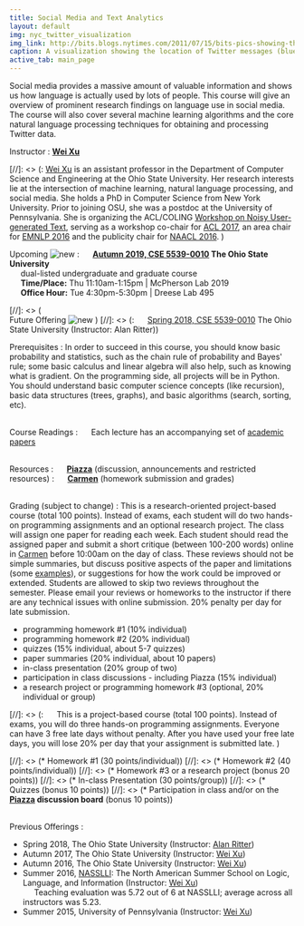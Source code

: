 ```yaml
---
title: Social Media and Text Analytics 
layout: default
img: nyc_twitter_visualization
img_link: http://bits.blogs.nytimes.com/2011/07/15/bits-pics-showing-the-location-of-tweets-and-flickr-photos/
caption: A visualization showing the location of Twitter messages (blue) and Flickr photos (orange) in New York City by Eric Fischer
active_tab: main_page 
---
```



Social media provides a massive amount of valuable information and shows us how language is actually used by lots of people. This course will give an overview of prominent research findings on language use in social media. The course will also cover several machine learning algorithms and the core natural language processing techniques for obtaining and processing Twitter data.


Instructor
: [**Wei Xu**](http://cocoxu.github.io) 

[//]: <> (: [Wei Xu](http://cocoxu.github.io) is an assistant professor in the Department of Computer Science and Engineering at the Ohio State University. Her research interests lie at the intersection of machine learning, natural language processing, and social media. She holds a PhD in Computer Science from New York University. Prior to joining OSU, she was a postdoc at the University of Pennsylvania. She is organizing the ACL/COLING [Workshop on Noisy User-generated Text](http://noisy-text.github.io/), serving as a workshop co-chair for [ACL 2017](http://acl2017.org/), an area chair for [EMNLP 2016](http://www.emnlp2016.net/) and the publicity chair for [NAACL 2016](http://naacl.org/naacl-hlt-2016/). )

Upcoming ![new](assets/img/new_1.gif) 
: &nbsp;&nbsp;&nbsp;&nbsp; **[Autumn 2019, CSE 5539-0010](https://cse.osu.edu/department/courses/course-schedule) The Ohio State University** 
<br> &nbsp;&nbsp;&nbsp;&nbsp; dual-listed undergraduate and graduate course
<br> &nbsp;&nbsp;&nbsp;&nbsp; **Time/Place:** Thu 11:10am-1:15pm | McPherson Lab 2019 
<br> &nbsp;&nbsp;&nbsp;&nbsp; **Office Hour:** Tue 4:30pm-5:30pm | Dreese Lab 495

[//]: <> (<br>Future Offering ![new](assets/img/new_1.gif) )
[//]: <> (: &nbsp;&nbsp;&nbsp;&nbsp; [Spring 2018, CSE 5539-0010](https://cse.osu.edu/department/courses/course-schedule) The Ohio State University (Instructor: Alan Ritter))

Prerequisites
: In order to succeed in this course, you should know basic probability and statistics, such as the chain rule of probability and Bayes' rule; some basic calculus and linear algebra will also help, such as knowing what is gradient. On the programming side, all projects will be in Python. You should understand basic computer science concepts (like recursion), basic data structures (trees, graphs), and basic algorithms (search, sorting, etc).  

<br>Course Readings
: &nbsp;&nbsp;&nbsp;&nbsp; Each lecture has an accompanying set of [academic papers](syllabus.html)

<br> Resources
: &nbsp;&nbsp;&nbsp;&nbsp; **[Piazza](https://piazza.com/class/jzoiv5zjwnv264)** (discussion, announcements and restricted resources)
: &nbsp;&nbsp;&nbsp;&nbsp; **[Carmen](https://carmen.osu.edu/)** (homework submission and grades)

<br>Grading (subject to change)
: This is a research-oriented project-based course (total 100 points). Instead of exams, each student will do two hands-on programming assignments and an optional research project. The class will assign one paper for reading each week. Each student should read the assigned paper and submit a short critique (between 100-200 words) online in [Carmen](https://carmen.osu.edu/) before 10:00am on the day of class. These reviews should not be simple summaries, but discuss positive aspects of the paper and limitations (some [examples](https://nlpers.blogspot.com/2016/08/some-papers-i-liked-at-acl-2016.html?m=0)), or suggestions for how the work could be improved or extended. Students are allowed to skip two reviews throughout the semester. Please email your reviews or homeworks to the instructor if there are any technical issues with online submission. 20% penalty per day for late submission.

- programming homework #1 (10% individual)
- programming homework #2 (20% individual) 
- quizzes (15% individual, about 5-7 quizzes) 
- paper summaries (20% individual, about 10 papers) 
- in-class presentation (20% group of two) 
- participation in class discussions - including Piazza (15% individual)
- a research project or programming homework #3 (optional, 20% individual or group)

 
[//]: <> (: &nbsp;&nbsp;&nbsp;&nbsp; This is a project-based course (total 100 points). Instead of exams, you will do three hands-on programming assignments. Everyone can have 3 free late days without penalty. After you have used your free late days, you will lose 20% per day that your assignment is submitted late. )

[//]: <> (* Homework #1 (30 points/individual))
[//]: <> (* Homework #2 (40 points/individual))
[//]: <> (* Homework #3  or a research project (bonus 20 points))
[//]: <> (* In-class Presentation (30 points/group))
[//]: <> (* Quizzes (bonus 10 points))
[//]: <> (* Participation in class and/or on the **[Piazza](https://piazza.com/class/ishtc5j4j6h4p9) discussion board** (bonus 10 points))


<br>Previous Offerings
: 
- Spring 2018, The Ohio State University (Instructor: [Alan Ritter](http://aritter.github.io))
- Autumn 2017, The Ohio State University (Instructor: [Wei Xu](http://cocoxu.github.io))
- Autumn 2016, The Ohio State University (Instructor: [Wei Xu](http://cocoxu.github.io))
- Summer 2016, [NASSLLI]((http://nasslli2016.rutgers.edu/about_nasslli.html)): The North American Summer School on Logic, Language, and Information (Instructor: [Wei Xu](http://cocoxu.github.io))
<br> &nbsp;&nbsp;&nbsp;&nbsp; Teaching evaluation was 5.72 out of 6 at NASSLLI; average across all instructors was 5.23. 
- Summer 2015, University of Pennsylvania (Instructor: [Wei Xu](http://cocoxu.github.io))


